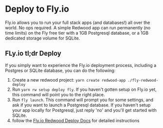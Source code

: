 # Deploy to Fly.io


Fly.io allows you to run your full stack apps (and databases!) all over the world. No ops required. A simple Redwood app can run permanently (no time limits) on the Fly free tier with a 1GB Postgresql database, or a 1GB dedicated storage volume for SQLite.

## FLy.io tl;dr Deploy

If you simply want to experience the Fly.io deployment process, including a Postgres or SQLite database, you can do the following:
1. Create a new redwood project: `yarn create redwood-app ./fly-redwood-deploy`
2. Run `yarn rw setup deploy fly`. If you haven't gotten setup on Fly.io yet, this command will point you to the right place.
3. Run `fly launch`. This command will prompt you for some settings, and ask if you want to launch a Postgresql database. If you haven't setup your app locally for Postgresql, just reply 'no' and you'll get started with SQLite.
4. follow the [Fly.io Redwood Deploy Docs](https://fly.io/docs/getting-started/redwood/) for detailed instructions
